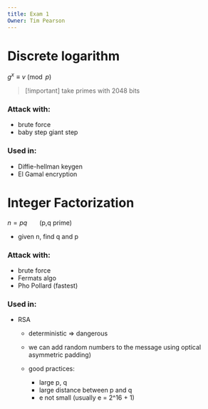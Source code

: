 ```yaml
---
title: Exam 1
Owner: Tim Pearson
---
```

# Discrete logarithm
$g^x \equiv v \pmod{p}$

> [!important] take primes with 2048 bits
### Attack with:
- brute force
- baby step giant step
### Used in:
- Diffie-hellman keygen
- El Gamal encryption
  
# Integer Factorization
$n = pq \ \ \ \ \ \ \ \text{(p,q prime)}$
- given n, find q and p
### Attack with:
- brute force
- Fermats algo
- Pho Pollard (fastest)
### Used in:
- RSA
    - deterministic ⇒ dangerous
    - we can add random numbers to the message using optical asymmetric padding)
    - good practices:
        
        - large p, q
        - large distance between p and q
        - e not small (usually e = 2^16 + 1)